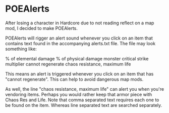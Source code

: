 # POEAlerts

After losing a character in Hardcore due to not reading reflect on a map mod, I decided to make POEAlerts.

POEAlerts will rigger an alert sound whenever you click on an item that contains text found in the accompanying alerts.txt file.
The file may look something like:

  % of elemental damage
  % of physical damage
  monster critical strike multiplier
  cannot regenerate
  chaos resistance, maximum life

This means an alert is triggered whenever you click on an item that has "cannot regenerate".
This can help to avoid dangerous map mods.

As well, the line "chaos resistance, maximum life" can alert you when you're vendoring items.
Perhaps you would rather keep that armor piece with Chaos Res and Life.
Note that comma separated text requires each one to be found on the item.
Whereas line separated text are searched separately.
